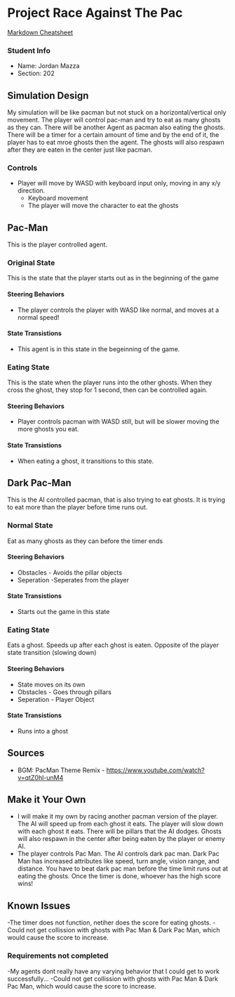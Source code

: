 # Project Race Against The Pac

[Markdown Cheatsheet](https://github.com/adam-p/markdown-here/wiki/Markdown-Here-Cheatsheet)

### Student Info

-   Name: Jordan Mazza
-   Section: 202

## Simulation Design

My simulation will be like pacman but not stuck on a horizontal/vertical only movement. The player will control pac-man and try to eat as many
ghosts as they can. There will be another Agent as pacman also eating the ghosts. There will be a timer for a certain amount of time
and by the end of it, the player has to eat mroe ghosts then the agent. The ghosts will also respawn after they are eaten in the center
just like pacman.

### Controls

-   Player will move by WASD with keyboard input only, moving in any x/y direction.
    -   Keyboard movement
    -   The player will move the character to eat the ghosts

## Pac-Man

This is the player controlled agent.

### Original State

This is the state that the player starts out as in the beginning of the game

#### Steering Behaviors

- The player controls the player with WASD like normal, and moves at a normal speed!
   
#### State Transistions

- This agent is in this state in the begeinning of the game. 
   
### Eating State

This is the state when the player runs into the other ghosts. When they cross the ghost, they stop for 1 second, then can be controlled again.

#### Steering Behaviors

- Player controls pacman with WASD still, but will be slower moving the more ghosts you eat.
   
#### State Transistions

- When eating a ghost, it transitions to this state.

## Dark Pac-Man

This is the AI controlled pacman, that is also trying to eat ghosts. It is trying to eat more than the player before time runs out.

### Normal State

Eat as many ghosts as they can before the timer ends

#### Steering Behaviors

- Obstacles - Avoids the pillar objects
- Seperation -Seperates from the player
   
#### State Transistions

- Starts out the game in this state
   
### Eating State

Eats a ghost. Speeds up after each ghost is eaten. Opposite of the player state transition (slowing down)

#### Steering Behaviors

- State moves on its own
- Obstacles - Goes through pillars
- Seperation - Player Object
   
#### State Transistions

- Runs into a ghost

## Sources

-   BGM: PacMan Theme Remix - https://www.youtube.com/watch?v=qtZ0hl-unM4

## Make it Your Own

- I will make it my own by racing another pacman version of the player. The AI will speed up from each ghost it eats. The player will slow down with each ghost it eats. There will be pillars that the AI dodges. Ghosts will also respawn in the center after being eaten by the player or enemy AI.
- The player controls Pac Man. The AI controls dark pac man. Dark Pac Man has increased attributes like speed, turn angle, vision range, and distance. You have to beat dark pac man before the time limit runs out at eating the ghosts. Once the timer is done, whoever has the high score wins!

## Known Issues

-The timer does not function, netiher does the score for eating ghosts.
-Could not get collission with ghosts with Pac Man & Dark Pac Man, which would cause the score to increase.

### Requirements not completed

-My agents dont really have any varying behavior that I could get to work successfully... 
-Could not get collission with ghosts with Pac Man & Dark Pac Man, which would cause the score to increase.

